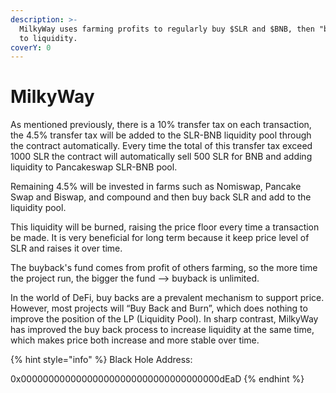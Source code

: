 ```yaml
---
description: >-
  MilkyWay uses farming profits to regularly buy $SLR and $BNB, then "burn" them
  to liquidity.
coverY: 0
---
```


# MilkyWay

As mentioned previously, there is a 10% transfer tax on each transaction, the 4.5% transfer tax will be added to the SLR-BNB liquidity pool through the contract automatically. Every time the total of this transfer tax exceed 1000 SLR the contract will automatically sell 500 SLR for BNB and adding liquidity to Pancakeswap SLR-BNB pool.

Remaining 4.5% will be invested in farms such as Nomiswap, Pancake Swap and Biswap, and compound and then buy back SLR and add to the liquidity pool.

This liquidity will be burned, raising the price floor every time a transaction be made. It is very beneficial for long term because it keep price level of SLR and raises it over time.

The buyback's fund comes from profit of others farming, so the more time the project run, the bigger the fund —-> buyback is unlimited.

In the world of DeFi, buy backs are a prevalent mechanism to support price. However, most projects will “Buy Back and Burn”, which does nothing to improve the position of the LP (Liquidity Pool). In sharp contrast, MilkyWay has improved the buy back process to increase liquidity at the same time, which makes price both increase and more stable over time.

{% hint style="info" %}
Black Hole Address:&#x20;

0x000000000000000000000000000000000000dEaD
{% endhint %}

